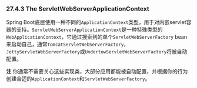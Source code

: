 ### 27.4.3 The ServletWebServerApplicationContext

Spring Boot底层使用一种不同的`ApplicationContext`类型，用于对内嵌servlet容器的支持。`ServletWebServerApplicationContext`是一种特殊类型的`WebApplicationContext`，它通过搜索到的单个`ServletWebServerFactory` bean来启动自己，通常`TomcatServletWebServerFactory`，`JettyServletWebServerFactory`或`UndertowServletWebServerFactory`将被自动配置。

**注** 你通常不需要关心这些实现类，大部分应用都能被自动配置，并根据你的行为创建合适的`ApplicationContext`和`ServletWebServerFactory`。
